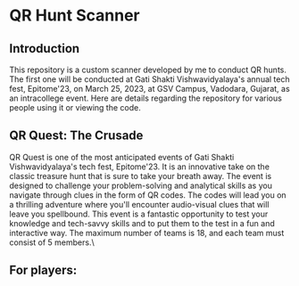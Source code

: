 # QR Hunt Scanner
## Introduction
This repository is a custom scanner developed by me to conduct QR hunts. The first one will be conducted at Gati Shakti Vishwavidyalaya's annual tech fest, Epitome'23, on March 25, 2023, at GSV Campus, Vadodara, Gujarat, as an intracollege event. Here are details regarding the repository for various people using it or viewing the code.
## QR Quest: The Crusade
QR Quest is one of the most anticipated events of Gati Shakti Vishwavidyalaya's tech fest, Epitome'23. It is an innovative take on the classic treasure hunt that is sure to take your breath away. The event is designed to challenge your problem-solving and analytical skills as you navigate through clues in the form of QR codes. The codes will lead you on a thrilling adventure where you'll encounter audio-visual clues that will leave you spellbound. This event is a fantastic opportunity to test your knowledge and tech-savvy skills and to put them to the test in a fun and interactive way. The maximum number of teams is 18, and each team must consist of 5 members.\
## For players:
